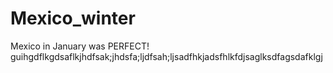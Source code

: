 # Mexico_winter

Mexico in January was PERFECT!
guihgdflkgdsaflkjhdfsak;jhdsfa;ljdfsah;ljsadfhkjadsfhlkfdjsaglksdfagsdafklgj
